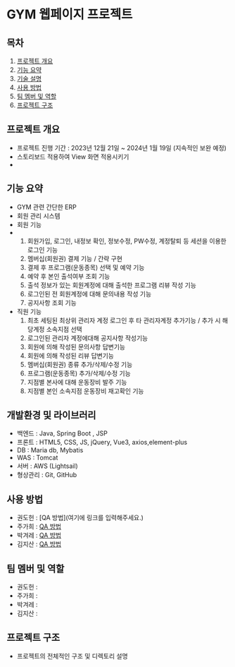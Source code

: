 # GYM 웹페이지 프로젝트

## 목차
1. [프로젝트 개요](#프로젝트-개요)
2. [기능 요약](#기능-요약)
3. [기술 설명](#개발-환경-및-라이브러리)
4. [사용 방법](#사용-방법)
5. [팀 멤버 및 역할](#팀-멤버-및-역할)
6. [프로젝트 구조](#프로젝트-구조)

## 프로젝트 개요
- 프로젝트 진행 기간 : 2023년 12월 21일 ~ 2024년 1월 19일 (지속적인 보완 예정)
- 스토리보드 적용하여 View 화면 적용시키기
- 

## 기능 요약
- GYM 관련 간단한 ERP 
- 회원 관리 시스템
- 회원 기능
- 1) 회원가입, 로그인, 내정보 확인, 정보수정, PW수정, 계정탈퇴 등 세션을 이용한 로그인 기능
  2) 멤버십(회원권) 결제 기능 / 간략 구현
  3) 결제 후 프로그램(운동종목) 선택 및 예약 기능
  4) 예약 후 본인 출석여부 조회 기능
  5) 출석 정보가 있는 회원계정에 대해 출석한 프로그램 리뷰 작성 기능
  6) 로그인된 전 회원계정에 대해 문의내용 작성 기능
  7) 공지사항 조회 기능
- 직원 기능
  1) 최초 세팅된 최상위 관리자 계정 로그인 후 타 관리자계정 추가기능 / 추가 시 해당계정 소속지점 선택
  2) 로그인된 관리자 계정에대해 공지사항 작성기능
  3) 회원에 의해 작성된 문의사항 답변기능
  4) 회원에 의해 작성된 리뷰 답변기능
  5) 멤버십(회원권) 종류 추가/삭제/수정 기능
  6) 프로그램(운동종목) 추가/삭제/수정 기능
  7) 지점별 본사에 대해 운동장비 발주 기능
  8) 지점별 본인 소속지점 운동장비 재고확인 기능


## 개발환경 및 라이브러리
- 백엔드 : Java, Spring Boot , JSP
- 프론트 : HTML5, CSS, JS, jQuery, Vue3, axios,element-plus
- DB : Maria db, Mybatis
- WAS : Tomcat
- 서버 : AWS (Lightsail)
- 형상관리 : Git, GitHub
 
## 사용 방법
- 권도헌 : [QA 방법](여기에 링크를 입력해주세요.)
- 주가희 : [QA 방법](https://peppermint-falcon-0f8.notion.site/QA-cd71c15e40a6481e9148e4c23cc9f887?pvs=4)
- 박겨레 : [QA 방법](https://www.notion.so/QA-490d756e34c24713b3cd68c75ca8229a?pvs=4)
- 김지산 : [QA 방법](https://peppermint-falcon-0f8.notion.site/QA-3ac3df88996f479da47d4dfe7712d757?pvs=4)
## 팀 멤버 및 역할
- 권도헌 :
- 주가희 :
- 박겨레 :
- 김지산 :   

## 프로젝트 구조
- 프로젝트의 전체적인 구조 및 디렉토리 설명


